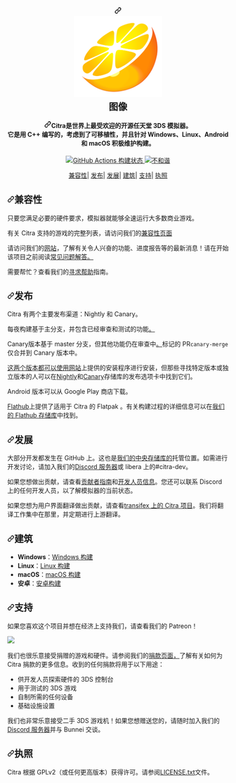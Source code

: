 <div class="Box-sc-g0xbh4-0 bJMeLZ js-snippet-clipboard-copy-unpositioned" data-hpc="true"><article class="markdown-body entry-content container-lg" itemprop="text"><h1 align="center" tabindex="-1" dir="auto"><a id="user-content---------citra--" class="anchor" aria-hidden="true" tabindex="-1" href="#--------citra--"><svg class="octicon octicon-link" viewBox="0 0 16 16" version="1.1" width="16" height="16" aria-hidden="true"><path d="m7.775 3.275 1.25-1.25a3.5 3.5 0 1 1 4.95 4.95l-2.5 2.5a3.5 3.5 0 0 1-4.95 0 .751.751 0 0 1 .018-1.042.751.751 0 0 1 1.042-.018 1.998 1.998 0 0 0 2.83 0l2.5-2.5a2.002 2.002 0 0 0-2.83-2.83l-1.25 1.25a.751.751 0 0 1-1.042-.018.751.751 0 0 1-.018-1.042Zm-4.69 9.64a1.998 1.998 0 0 0 2.83 0l1.25-1.25a.751.751 0 0 1 1.042.018.751.751 0 0 1 .018 1.042l-1.25 1.25a3.5 3.5 0 1 1-4.95-4.95l2.5-2.5a3.5 3.5 0 0 1 4.95 0 .751.751 0 0 1-.018 1.042.751.751 0 0 1-1.042.018 1.998 1.998 0 0 0-2.83 0l-2.5 2.5a1.998 1.998 0 0 0 0 2.83Z"></path></svg></a>
  <br>
  <a href="https://citra-emu.org/" rel="nofollow"><img src="https://raw.githubusercontent.com/citra-emu/citra-assets/master/Main/citra_logo.svg" alt="图像" width="200" style="max-width: 100%;"></a>
  <br>
  <b><font style="vertical-align: inherit;"><font style="vertical-align: inherit;">图像</font></font></b>
  <br>
</h1>
<h4 align="center" tabindex="-1" dir="auto"><a id="user-content-citra-is-the-worlds-most-popular-open-source-nintendo-3ds-emulatorit-is-written-in-c-with-portability-in-mind-and-builds-are-actively-maintained-for-windows-linux-android-and-macos" class="anchor" aria-hidden="true" tabindex="-1" href="#citra-is-the-worlds-most-popular-open-source-nintendo-3ds-emulatorit-is-written-in-c-with-portability-in-mind-and-builds-are-actively-maintained-for-windows-linux-android-and-macos"><svg class="octicon octicon-link" viewBox="0 0 16 16" version="1.1" width="16" height="16" aria-hidden="true"><path d="m7.775 3.275 1.25-1.25a3.5 3.5 0 1 1 4.95 4.95l-2.5 2.5a3.5 3.5 0 0 1-4.95 0 .751.751 0 0 1 .018-1.042.751.751 0 0 1 1.042-.018 1.998 1.998 0 0 0 2.83 0l2.5-2.5a2.002 2.002 0 0 0-2.83-2.83l-1.25 1.25a.751.751 0 0 1-1.042-.018.751.751 0 0 1-.018-1.042Zm-4.69 9.64a1.998 1.998 0 0 0 2.83 0l1.25-1.25a.751.751 0 0 1 1.042.018.751.751 0 0 1 .018 1.042l-1.25 1.25a3.5 3.5 0 1 1-4.95-4.95l2.5-2.5a3.5 3.5 0 0 1 4.95 0 .751.751 0 0 1-.018 1.042.751.751 0 0 1-1.042.018 1.998 1.998 0 0 0-2.83 0l-2.5 2.5a1.998 1.998 0 0 0 0 2.83Z"></path></svg></a><b><font style="vertical-align: inherit;"><font style="vertical-align: inherit;">Citra</font></font></b><font style="vertical-align: inherit;"><font style="vertical-align: inherit;">是世界上最受欢迎的开源任天堂 3DS 模拟器。
</font></font><br><font style="vertical-align: inherit;"><font style="vertical-align: inherit;">
它是用 C++ 编写的，考虑到了可移植性，并且针对 Windows、Linux、Android 和 macOS 积极维护构建。
</font></font></h4>
<p align="center" dir="auto">
    <a href="https://github.com/citra-emu/citra/actions/">
        <img src="https://github.com/citra-emu/citra/workflows/citra-ci/badge.svg" alt="GitHub Actions 构建状态" style="max-width: 100%;">
    </a>
    <a href="https://discord.gg/FAXfZV9" rel="nofollow">
        <img src="https://camo.githubusercontent.com/e2f8646650ce5b31c2731f768cdc308af85c3b7a55cb098c7abd8fce2cc0f75a/68747470733a2f2f696d672e736869656c64732e696f2f646973636f72642f3232303734303936353935373130373731333f636f6c6f723d253233373238394441266c6162656c3d4369747261266c6f676f3d646973636f7264266c6f676f436f6c6f723d7768697465" alt="不和谐" data-canonical-src="https://img.shields.io/discord/220740965957107713?color=%237289DA&amp;label=Citra&amp;logo=discord&amp;logoColor=white" style="max-width: 100%;">
    </a>
</p>
<p align="center" dir="auto">
  <a href="#compatibility"><font style="vertical-align: inherit;"><font style="vertical-align: inherit;">兼容性</font></font></a><font style="vertical-align: inherit;"><font style="vertical-align: inherit;">|
  </font></font><a href="#releases"><font style="vertical-align: inherit;"><font style="vertical-align: inherit;">发布</font></font></a><font style="vertical-align: inherit;"><font style="vertical-align: inherit;">|
  </font></font><a href="#development"><font style="vertical-align: inherit;"><font style="vertical-align: inherit;">发展</font></font></a><font style="vertical-align: inherit;"><font style="vertical-align: inherit;">|
  </font></font><a href="#building"><font style="vertical-align: inherit;"><font style="vertical-align: inherit;">建筑</font></font></a><font style="vertical-align: inherit;"><font style="vertical-align: inherit;">|
  </font></font><a href="#support"><font style="vertical-align: inherit;"><font style="vertical-align: inherit;">支持</font></font></a><font style="vertical-align: inherit;"><font style="vertical-align: inherit;">|
  </font></font><a href="#license"><font style="vertical-align: inherit;"><font style="vertical-align: inherit;">执照</font></font></a>
</p>
<h2 tabindex="-1" dir="auto"><a id="user-content-compatibility" class="anchor" aria-hidden="true" tabindex="-1" href="#compatibility"><svg class="octicon octicon-link" viewBox="0 0 16 16" version="1.1" width="16" height="16" aria-hidden="true"><path d="m7.775 3.275 1.25-1.25a3.5 3.5 0 1 1 4.95 4.95l-2.5 2.5a3.5 3.5 0 0 1-4.95 0 .751.751 0 0 1 .018-1.042.751.751 0 0 1 1.042-.018 1.998 1.998 0 0 0 2.83 0l2.5-2.5a2.002 2.002 0 0 0-2.83-2.83l-1.25 1.25a.751.751 0 0 1-1.042-.018.751.751 0 0 1-.018-1.042Zm-4.69 9.64a1.998 1.998 0 0 0 2.83 0l1.25-1.25a.751.751 0 0 1 1.042.018.751.751 0 0 1 .018 1.042l-1.25 1.25a3.5 3.5 0 1 1-4.95-4.95l2.5-2.5a3.5 3.5 0 0 1 4.95 0 .751.751 0 0 1-.018 1.042.751.751 0 0 1-1.042.018 1.998 1.998 0 0 0-2.83 0l-2.5 2.5a1.998 1.998 0 0 0 0 2.83Z"></path></svg></a><font style="vertical-align: inherit;"><font style="vertical-align: inherit;">兼容性</font></font></h2>
<p dir="auto"><font style="vertical-align: inherit;"><font style="vertical-align: inherit;">只要您满足必要的硬件要求，模拟器就能够全速运行大多数商业游戏。</font></font></p>
<p dir="auto"><font style="vertical-align: inherit;"><font style="vertical-align: inherit;">有关 Citra 支持的游戏的完整列表，请访问我们的</font></font><a href="https://citra-emu.org/game/" rel="nofollow"><font style="vertical-align: inherit;"><font style="vertical-align: inherit;">兼容性页面</font></font></a></p>
<p dir="auto"><font style="vertical-align: inherit;"><font style="vertical-align: inherit;">请访问我们的</font></font><a href="https://citra-emu.org/" rel="nofollow"><font style="vertical-align: inherit;"><font style="vertical-align: inherit;">网站</font></font></a><font style="vertical-align: inherit;"><font style="vertical-align: inherit;">，了解有关令人兴奋的功能、进度报告等的最新消息！请</font><font style="vertical-align: inherit;">在开始该项目之前</font><font style="vertical-align: inherit;">阅读</font></font><a href="https://citra-emu.org/wiki/faq/" rel="nofollow"><font style="vertical-align: inherit;"><font style="vertical-align: inherit;">常见问题解答。</font></font></a><font style="vertical-align: inherit;"></font></p>
<p dir="auto"><font style="vertical-align: inherit;"><font style="vertical-align: inherit;">需要帮忙？查看我们的</font></font><a href="https://citra-emu.org/help/reference/asking/" rel="nofollow"><font style="vertical-align: inherit;"><font style="vertical-align: inherit;">寻求帮助</font></font></a><font style="vertical-align: inherit;"><font style="vertical-align: inherit;">指南。</font></font></p>
<h2 tabindex="-1" dir="auto"><a id="user-content-releases" class="anchor" aria-hidden="true" tabindex="-1" href="#releases"><svg class="octicon octicon-link" viewBox="0 0 16 16" version="1.1" width="16" height="16" aria-hidden="true"><path d="m7.775 3.275 1.25-1.25a3.5 3.5 0 1 1 4.95 4.95l-2.5 2.5a3.5 3.5 0 0 1-4.95 0 .751.751 0 0 1 .018-1.042.751.751 0 0 1 1.042-.018 1.998 1.998 0 0 0 2.83 0l2.5-2.5a2.002 2.002 0 0 0-2.83-2.83l-1.25 1.25a.751.751 0 0 1-1.042-.018.751.751 0 0 1-.018-1.042Zm-4.69 9.64a1.998 1.998 0 0 0 2.83 0l1.25-1.25a.751.751 0 0 1 1.042.018.751.751 0 0 1 .018 1.042l-1.25 1.25a3.5 3.5 0 1 1-4.95-4.95l2.5-2.5a3.5 3.5 0 0 1 4.95 0 .751.751 0 0 1-.018 1.042.751.751 0 0 1-1.042.018 1.998 1.998 0 0 0-2.83 0l-2.5 2.5a1.998 1.998 0 0 0 0 2.83Z"></path></svg></a><font style="vertical-align: inherit;"><font style="vertical-align: inherit;">发布</font></font></h2>
<p dir="auto"><font style="vertical-align: inherit;"><font style="vertical-align: inherit;">Citra 有两个主要发布渠道：Nightly 和 Canary。</font></font></p>
<p dir="auto"><font style="vertical-align: inherit;"><font style="vertical-align: inherit;">每夜</font><font style="vertical-align: inherit;">构建基于主分支，并包含已经审查和测试的功能</font></font><a href="https://github.com/citra-emu/citra-nightly"><font style="vertical-align: inherit;"><font style="vertical-align: inherit;">。</font></font></a><font style="vertical-align: inherit;"></font></p>
<p dir="auto"><font style="vertical-align: inherit;"><font style="vertical-align: inherit;">Canary</font><font style="vertical-align: inherit;">版本基于 master 分支，但其他功能仍在审查中</font></font><a href="https://github.com/citra-emu/citra-canary"><font style="vertical-align: inherit;"><font style="vertical-align: inherit;">。</font></font></a><font style="vertical-align: inherit;"><font style="vertical-align: inherit;">标记的 PR</font></font><code>canary-merge</code><font style="vertical-align: inherit;"><font style="vertical-align: inherit;">仅合并到 Canary 版本中。</font></font></p>
<p dir="auto"><font style="vertical-align: inherit;"></font><a href="https://citra-emu.org/download/" rel="nofollow"><font style="vertical-align: inherit;"><font style="vertical-align: inherit;">这两个版本都可以使用网站</font></font></a><font style="vertical-align: inherit;"><font style="vertical-align: inherit;">上提供的安装程序进行安装</font><font style="vertical-align: inherit;">，但那些寻找特定版本或独立版本的人可以在</font></font><a href="https://github.com/citra-emu/citra-nightly/releases"><font style="vertical-align: inherit;"><font style="vertical-align: inherit;">Nightly</font></font></a><font style="vertical-align: inherit;"><font style="vertical-align: inherit;">和</font></font><a href="https://github.com/citra-emu/citra-canary/releases"><font style="vertical-align: inherit;"><font style="vertical-align: inherit;">Canary</font></font></a><font style="vertical-align: inherit;"><font style="vertical-align: inherit;">存储库的发布选项卡中找到它们。</font></font></p>
<p dir="auto"><font style="vertical-align: inherit;"><font style="vertical-align: inherit;">Android 版本可以从 Google Play 商店下载。</font></font></p>
<p dir="auto"><font style="vertical-align: inherit;"></font><a href="https://flathub.org/apps/details/org.citra_emu.citra" rel="nofollow"><font style="vertical-align: inherit;"><font style="vertical-align: inherit;">Flathub</font></font></a><font style="vertical-align: inherit;"><font style="vertical-align: inherit;">上提供了适用于 Citra 的 Flatpak </font><font style="vertical-align: inherit;">。有关构建过程的详细信息可以在</font></font><a href="https://github.com/flathub/org.citra_emu.citra"><font style="vertical-align: inherit;"><font style="vertical-align: inherit;">我们的 Flathub 存储库</font></font></a><font style="vertical-align: inherit;"><font style="vertical-align: inherit;">中找到</font><font style="vertical-align: inherit;">。</font></font></p>
<h2 tabindex="-1" dir="auto"><a id="user-content-development" class="anchor" aria-hidden="true" tabindex="-1" href="#development"><svg class="octicon octicon-link" viewBox="0 0 16 16" version="1.1" width="16" height="16" aria-hidden="true"><path d="m7.775 3.275 1.25-1.25a3.5 3.5 0 1 1 4.95 4.95l-2.5 2.5a3.5 3.5 0 0 1-4.95 0 .751.751 0 0 1 .018-1.042.751.751 0 0 1 1.042-.018 1.998 1.998 0 0 0 2.83 0l2.5-2.5a2.002 2.002 0 0 0-2.83-2.83l-1.25 1.25a.751.751 0 0 1-1.042-.018.751.751 0 0 1-.018-1.042Zm-4.69 9.64a1.998 1.998 0 0 0 2.83 0l1.25-1.25a.751.751 0 0 1 1.042.018.751.751 0 0 1 .018 1.042l-1.25 1.25a3.5 3.5 0 1 1-4.95-4.95l2.5-2.5a3.5 3.5 0 0 1 4.95 0 .751.751 0 0 1-.018 1.042.751.751 0 0 1-1.042.018 1.998 1.998 0 0 0-2.83 0l-2.5 2.5a1.998 1.998 0 0 0 0 2.83Z"></path></svg></a><font style="vertical-align: inherit;"><font style="vertical-align: inherit;">发展</font></font></h2>
<p dir="auto"><font style="vertical-align: inherit;"><font style="vertical-align: inherit;">大部分开发都发生在 GitHub 上。这也是</font></font><a href="https://github.com/citra-emu/citra"><font style="vertical-align: inherit;"><font style="vertical-align: inherit;">我们的中央存储库的</font></font></a><font style="vertical-align: inherit;"><font style="vertical-align: inherit;">托管位置。如需进行开发讨论，请加入我们的</font></font><a href="https://citra-emu.org/discord/" rel="nofollow"><font style="vertical-align: inherit;"><font style="vertical-align: inherit;">Discord 服务器</font></font></a><font style="vertical-align: inherit;"><font style="vertical-align: inherit;">或 libera 上的#citra-dev。</font></font></p>
<p dir="auto"><font style="vertical-align: inherit;"><font style="vertical-align: inherit;">如果您想做出贡献，请查看</font></font><a href="https://github.com/citra-emu/citra/wiki/Contributing"><font style="vertical-align: inherit;"><font style="vertical-align: inherit;">贡献者指南</font></font></a><font style="vertical-align: inherit;"><font style="vertical-align: inherit;">和</font></font><a href="https://github.com/citra-emu/citra/wiki/Developer-Information"><font style="vertical-align: inherit;"><font style="vertical-align: inherit;">开发人员信息</font></font></a><font style="vertical-align: inherit;"><font style="vertical-align: inherit;">。您还可以联系 Discord 上的任何开发人员，以了解模拟器的当前状态。</font></font></p>
<p dir="auto"><font style="vertical-align: inherit;"><font style="vertical-align: inherit;">如果您想为用户界面翻译做出贡献，请查看</font></font><a href="https://www.transifex.com/citra/citra" rel="nofollow"><font style="vertical-align: inherit;"><font style="vertical-align: inherit;">transifex 上的 Citra 项目</font></font></a><font style="vertical-align: inherit;"><font style="vertical-align: inherit;">。我们将翻译工作集中在那里，并定期进行上游翻译。</font></font></p>
<h2 tabindex="-1" dir="auto"><a id="user-content-building" class="anchor" aria-hidden="true" tabindex="-1" href="#building"><svg class="octicon octicon-link" viewBox="0 0 16 16" version="1.1" width="16" height="16" aria-hidden="true"><path d="m7.775 3.275 1.25-1.25a3.5 3.5 0 1 1 4.95 4.95l-2.5 2.5a3.5 3.5 0 0 1-4.95 0 .751.751 0 0 1 .018-1.042.751.751 0 0 1 1.042-.018 1.998 1.998 0 0 0 2.83 0l2.5-2.5a2.002 2.002 0 0 0-2.83-2.83l-1.25 1.25a.751.751 0 0 1-1.042-.018.751.751 0 0 1-.018-1.042Zm-4.69 9.64a1.998 1.998 0 0 0 2.83 0l1.25-1.25a.751.751 0 0 1 1.042.018.751.751 0 0 1 .018 1.042l-1.25 1.25a3.5 3.5 0 1 1-4.95-4.95l2.5-2.5a3.5 3.5 0 0 1 4.95 0 .751.751 0 0 1-.018 1.042.751.751 0 0 1-1.042.018 1.998 1.998 0 0 0-2.83 0l-2.5 2.5a1.998 1.998 0 0 0 0 2.83Z"></path></svg></a><font style="vertical-align: inherit;"><font style="vertical-align: inherit;">建筑</font></font></h2>
<ul dir="auto">
<li><strong><font style="vertical-align: inherit;"><font style="vertical-align: inherit;">Windows</font></font></strong><font style="vertical-align: inherit;"><font style="vertical-align: inherit;">：</font></font><a href="https://github.com/citra-emu/citra/wiki/Building-For-Windows"><font style="vertical-align: inherit;"><font style="vertical-align: inherit;">Windows 构建</font></font></a></li>
<li><strong><font style="vertical-align: inherit;"><font style="vertical-align: inherit;">Linux</font></font></strong><font style="vertical-align: inherit;"><font style="vertical-align: inherit;">：</font></font><a href="https://github.com/citra-emu/citra/wiki/Building-For-Linux"><font style="vertical-align: inherit;"><font style="vertical-align: inherit;">Linux 构建</font></font></a></li>
<li><strong><font style="vertical-align: inherit;"><font style="vertical-align: inherit;">macOS</font></font></strong><font style="vertical-align: inherit;"><font style="vertical-align: inherit;">：</font></font><a href="https://github.com/citra-emu/citra/wiki/Building-for-macOS"><font style="vertical-align: inherit;"><font style="vertical-align: inherit;">macOS 构建</font></font></a></li>
<li><strong><font style="vertical-align: inherit;"><font style="vertical-align: inherit;">安卓</font></font></strong><font style="vertical-align: inherit;"><font style="vertical-align: inherit;">：</font></font><a href="https://github.com/citra-emu/citra/wiki/Building-for-Android"><font style="vertical-align: inherit;"><font style="vertical-align: inherit;">安卓构建</font></font></a></li>
</ul>
<h2 tabindex="-1" dir="auto"><a id="user-content-support" class="anchor" aria-hidden="true" tabindex="-1" href="#support"><svg class="octicon octicon-link" viewBox="0 0 16 16" version="1.1" width="16" height="16" aria-hidden="true"><path d="m7.775 3.275 1.25-1.25a3.5 3.5 0 1 1 4.95 4.95l-2.5 2.5a3.5 3.5 0 0 1-4.95 0 .751.751 0 0 1 .018-1.042.751.751 0 0 1 1.042-.018 1.998 1.998 0 0 0 2.83 0l2.5-2.5a2.002 2.002 0 0 0-2.83-2.83l-1.25 1.25a.751.751 0 0 1-1.042-.018.751.751 0 0 1-.018-1.042Zm-4.69 9.64a1.998 1.998 0 0 0 2.83 0l1.25-1.25a.751.751 0 0 1 1.042.018.751.751 0 0 1 .018 1.042l-1.25 1.25a3.5 3.5 0 1 1-4.95-4.95l2.5-2.5a3.5 3.5 0 0 1 4.95 0 .751.751 0 0 1-.018 1.042.751.751 0 0 1-1.042.018 1.998 1.998 0 0 0-2.83 0l-2.5 2.5a1.998 1.998 0 0 0 0 2.83Z"></path></svg></a><font style="vertical-align: inherit;"><font style="vertical-align: inherit;">支持</font></font></h2>
<p dir="auto"><font style="vertical-align: inherit;"><font style="vertical-align: inherit;">如果您喜欢这个项目并想在经济上支持我们，请查看我们的 Patreon！</font></font></p>
<a href="https://www.patreon.com/citraemu" rel="nofollow">
    <img src="https://camo.githubusercontent.com/1af53c3ba0a4673b0510798b815d631585acf3de5f16430f3695db00c961e113/68747470733a2f2f63352e70617472656f6e2e636f6d2f65787465726e616c2f6c6f676f2f6265636f6d655f615f706174726f6e5f627574746f6e4032782e706e67" width="160" data-canonical-src="https://c5.patreon.com/external/logo/become_a_patron_button@2x.png" style="max-width: 100%;">
</a>
<p dir="auto"><font style="vertical-align: inherit;"><font style="vertical-align: inherit;">我们也很乐意接受捐赠的游戏和硬件。请参阅我们的</font></font><a href="https://citra-emu.org/donate/" rel="nofollow"><font style="vertical-align: inherit;"><font style="vertical-align: inherit;">捐款页面，</font></font></a><font style="vertical-align: inherit;"><font style="vertical-align: inherit;">了解有关如何为 Citra 捐款的更多信息。收到的任何捐款将用于以下用途：</font></font></p>
<ul dir="auto">
<li><font style="vertical-align: inherit;"><font style="vertical-align: inherit;">供开发人员探索硬件的 3DS 控制台</font></font></li>
<li><font style="vertical-align: inherit;"><font style="vertical-align: inherit;">用于测试的 3DS 游戏</font></font></li>
<li><font style="vertical-align: inherit;"><font style="vertical-align: inherit;">自制所需的任何设备</font></font></li>
<li><font style="vertical-align: inherit;"><font style="vertical-align: inherit;">基础设施设置</font></font></li>
</ul>
<p dir="auto"><font style="vertical-align: inherit;"><font style="vertical-align: inherit;">我们也非常乐意接受二手 3DS 游戏机！如果您想赠送您的，请随时加入我们的</font></font><a href="https://citra-emu.org/discord/" rel="nofollow"><font style="vertical-align: inherit;"><font style="vertical-align: inherit;">Discord 服务器</font></font></a><font style="vertical-align: inherit;"><font style="vertical-align: inherit;">并与 Bunnei 交谈。</font></font></p>
<h2 tabindex="-1" dir="auto"><a id="user-content-license" class="anchor" aria-hidden="true" tabindex="-1" href="#license"><svg class="octicon octicon-link" viewBox="0 0 16 16" version="1.1" width="16" height="16" aria-hidden="true"><path d="m7.775 3.275 1.25-1.25a3.5 3.5 0 1 1 4.95 4.95l-2.5 2.5a3.5 3.5 0 0 1-4.95 0 .751.751 0 0 1 .018-1.042.751.751 0 0 1 1.042-.018 1.998 1.998 0 0 0 2.83 0l2.5-2.5a2.002 2.002 0 0 0-2.83-2.83l-1.25 1.25a.751.751 0 0 1-1.042-.018.751.751 0 0 1-.018-1.042Zm-4.69 9.64a1.998 1.998 0 0 0 2.83 0l1.25-1.25a.751.751 0 0 1 1.042.018.751.751 0 0 1 .018 1.042l-1.25 1.25a3.5 3.5 0 1 1-4.95-4.95l2.5-2.5a3.5 3.5 0 0 1 4.95 0 .751.751 0 0 1-.018 1.042.751.751 0 0 1-1.042.018 1.998 1.998 0 0 0-2.83 0l-2.5 2.5a1.998 1.998 0 0 0 0 2.83Z"></path></svg></a><font style="vertical-align: inherit;"><font style="vertical-align: inherit;">执照</font></font></h2>
<p dir="auto"><font style="vertical-align: inherit;"><font style="vertical-align: inherit;">Citra 根据 GPLv2（或任何更高版本）获得许可。请参阅</font></font><a href="https://github.com/citra-emu/citra/blob/master/license.txt"><font style="vertical-align: inherit;"><font style="vertical-align: inherit;">LICENSE.txt</font></font></a><font style="vertical-align: inherit;"><font style="vertical-align: inherit;">文件。</font></font></p>
</article></div>
